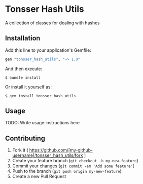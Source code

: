 # Tonsser Hash Utils

A collection of classes for dealing with hashes

## Installation

Add this line to your application's Gemfile:

```ruby
gem "tonsser_hash_utils", "~> 1.0"
```

And then execute:

    $ bundle install

Or install it yourself as:

    $ gem install tonsser_hash_utils

## Usage

TODO: Write usage instructions here

## Contributing

1. Fork it ( https://github.com/[my-github-username]/tonsser_hash_utils/fork )
2. Create your feature branch (`git checkout -b my-new-feature`)
3. Commit your changes (`git commit -am 'Add some feature'`)
4. Push to the branch (`git push origin my-new-feature`)
5. Create a new Pull Request
